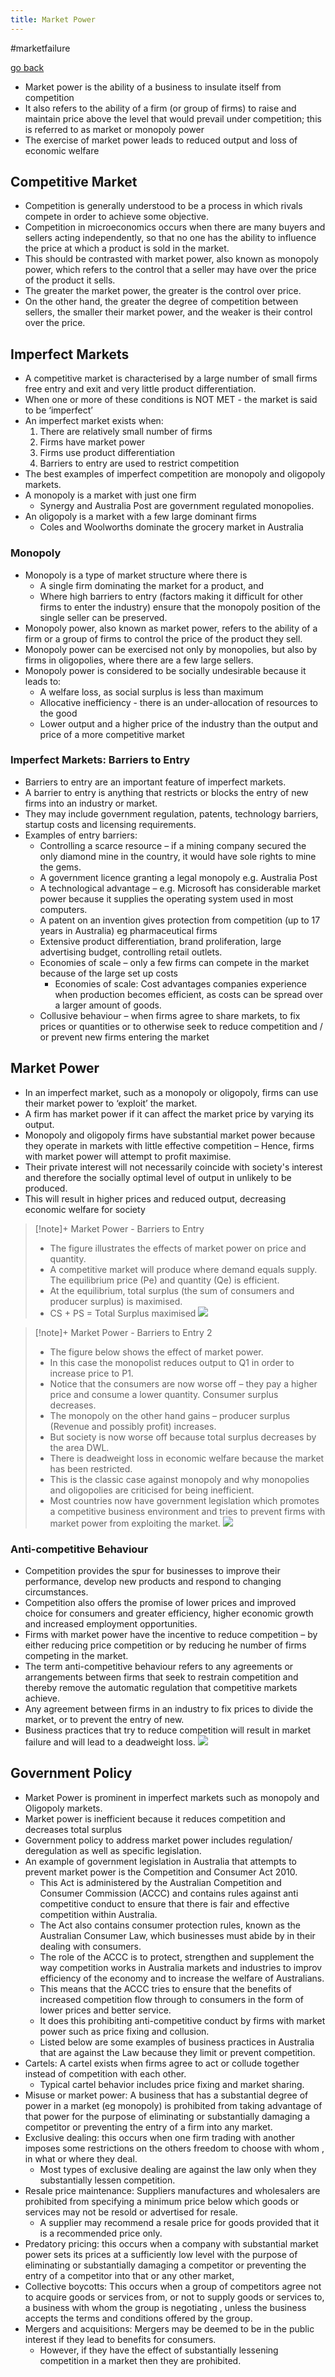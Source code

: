 ```yaml
---
title: Market Power
---
```


#marketfailure

[go back](11Subjects/11Economics.md)

- Market power is the ability of a business to insulate itself from competition
- It also refers to the ability of a firm (or group of firms) to raise and maintain price above the level that would prevail under competition; this is referred to as market or monopoly power
- The exercise of market power leads to reduced output and loss of economic welfare

## Competitive Market
- Competition is generally understood to be a process in which rivals compete in order to achieve some objective.
- Competition in microeconomics occurs when there are many buyers and sellers acting independently, so that no one has the ability to influence the price at which a product is sold in the market.
- This should be contrasted with market power, also known as monopoly power, which refers to the control that a seller may have over the price of the product it sells. 
- The greater the market power, the greater is the control over price. 
- On the other hand, the greater the degree of competition between sellers, the smaller their market power, and the weaker is their control over the price.

## Imperfect Markets
- A competitive market is characterised by a large number of small firms free entry and exit and very little product differentiation. 
- When one or more of these conditions is NOT MET - the market is said to be ‘imperfect’ 
- An imperfect market exists when: 
	1. There are relatively small number of firms 
	2. Firms have market power 
	3. Firms use product differentiation 
	4. Barriers to entry are used to restrict competition
- The best examples of imperfect competition are monopoly and oligopoly markets. 
- A monopoly is a market with just one firm
	- Synergy and Australia Post are government regulated monopolies.
- An oligopoly is a market with a few large dominant firms
	- Coles and Woolworths dominate the grocery market in Australia

### Monopoly
- Monopoly is a type of market structure where there is 
	- A single firm dominating the market for a product, and
	- Where high barriers to entry (factors making it difficult for other firms to enter the industry) ensure that the monopoly position of the single seller can be preserved.
- Monopoly power, also known as market power, refers to the ability of a firm or a group of firms to control the price of the product they sell. 
- Monopoly power can be exercised not only by monopolies, but also by firms in oligopolies, where there are a few large sellers.
- Monopoly power is considered to be socially undesirable because it leads to:
	- A welfare loss, as social surplus is less than maximum
	- Allocative inefficiency - there is an under-allocation of resources to the good 
	- Lower output and a higher price of the industry than the output and price of a more competitive market

### Imperfect Markets: Barriers to Entry
- Barriers to entry are an important feature of imperfect markets. 
- A barrier to entry is anything that restricts or blocks the entry of new firms into an industry or market. 
- They may include government regulation, patents, technology barriers, startup costs and licensing requirements.
- Examples of entry barriers:
	- Controlling a scarce resource – if a mining company secured the only diamond mine in the country, it would have sole rights to mine the gems. 
	- A government licence granting a legal monopoly e.g. Australia Post 
	- A technological advantage – e.g. Microsoft has considerable market power because it supplies the operating system used in most computers. 
	- A patent on an invention gives protection from competition (up  to 17 years in Australia) eg pharmaceutical firms
	- Extensive product differentiation, brand proliferation, large advertising budget, controlling retail outlets. 
	- Economies of scale – only a few firms can compete in the market because of the large set up costs 
		- Economies of scale: Cost advantages companies experience when production becomes efficient, as costs can be spread over a larger amount of goods.
	- Collusive behaviour – when firms agree to share markets, to fix prices or quantities or to otherwise seek to reduce competition and / or prevent new firms entering the market

## Market Power
- In an imperfect market, such as a monopoly or oligopoly, firms can use their market power to ‘exploit’ the market. 
- A firm has market power if it can affect the market price by varying its output. 
- Monopoly and oligopoly firms have substantial market power because they operate in markets with little effective competition – Hence, firms with market power will attempt to profit maximise. 
- Their private interest will not necessarily coincide with society's interest and therefore the socially optimal level of output in unlikely to be produced. 
- This will result in higher prices and reduced output, decreasing economic welfare for society

> [!note]+ Market Power -  Barriers to Entry
> - The figure illustrates the effects of market power on price and quantity. 
> - A competitive market will produce where demand equals supply. 
>   The equilibrium price (Pe) and quantity (Qe) is efficient. 
> - At the equilibrium, total surplus (the sum of consumers and producer surplus) is maximised.
> - CS + PS = Total Surplus maximised
>   ![](images/marketpower.png)

> [!note]+  Market Power -  Barriers to Entry 2
> - The figure below shows the effect of market power. 
> - In this case the monopolist reduces output to Q1 in order to increase price to P1. 
> - Notice that the consumers are now worse off – they pay a higher price and consume a lower quantity. Consumer surplus decreases. 
> - The monopoly on the other hand gains – producer surplus (Revenue and possibly profit) increases.
> - But society is now worse off because total surplus decreases by the area DWL. 
> - There is deadweight loss in economic welfare because the market has been restricted. 
> - This is the classic case against monopoly and why monopolies and oligopolies are criticised for being inefficient. 
> - Most countries now have government legislation which promotes a competitive business environment and tries to prevent firms with market power from exploiting the market.
>   ![](images/marketpower2.png)

### Anti-competitive Behaviour
- Competition provides the spur for businesses to improve their performance, develop new products and respond to changing circumstances. 
- Competition also offers the promise of lower prices and improved choice for consumers and greater efficiency, higher economic growth and increased employment opportunities.
- Firms with market power have the incentive to reduce competition – by either reducing price competition or by reducing he number of firms competing in the market. 
- The term anti-competitive behaviour refers to any agreements or arrangements between firms that seek to restrain competition and thereby remove the automatic regulation that competitive markets achieve. 
- Any agreement between firms in an industry to fix prices to divide the market, or to prevent the entry of new. 
- Business practices that try to reduce competition will result in market failure and will lead to a deadweight loss.
 ![](images/reducingcompetition.png)

## Government Policy
- Market Power is prominent in imperfect markets such as monopoly and Oligopoly markets. 
- Market power is inefficient because it reduces competition and decreases total surplus 
- Government policy to address market power includes regulation/ deregulation as well as specific legislation. 
- An example of government legislation in Australia that attempts to prevent market power is the Competition and Consumer Act 2010.
	- This Act is administered by the Australian Competition and Consumer Commission (ACCC) and contains rules against anti competitive conduct to ensure that there is fair and effective competition within Australia. 
	- The Act also contains consumer protection rules, known as the Australian Consumer Law, which businesses must abide by in their dealing with consumers. 
	- The role of the ACCC is to protect, strengthen and supplement the way competition works in Australia markets and industries to improv efficiency of the economy and to increase the welfare of Australians.
	- This means that the ACCC tries to ensure that the benefits of increased competition flow through to consumers in the form of lower prices and better service. 
	- It does this prohibiting anti-competitive conduct by firms with market power such as price fixing and collusion. 
	- Listed below are some examples of business practices in Australia that are against the Law because they limit or prevent competition.
- Cartels: A cartel exists when firms agree to act or collude together instead of competition with each other. 
	- Typical cartel behavior includes price fixing and market sharing. 
- Misuse or market power: A business that has a substantial degree of power in a market (eg monopoly) is prohibited from taking advantage of that power for the purpose of eliminating or substantially damaging a competitor or preventing the entry of a firm into any market. 
- Exclusive dealing: this occurs when one firm trading with another imposes some restrictions on the others freedom to choose with whom , in what or where they deal. 
	- Most types of exclusive dealing are against the law only when they substantially lessen competition.
- Resale price maintenance: Suppliers manufactures and wholesalers are prohibited from specifying a minimum price below which goods or services may not be resold or advertised for resale. 
	- A supplier may recommend a resale price for goods provided that it is a recommended price only. 
- Predatory pricing: this occurs when a company with substantial market power sets its prices at a sufficiently low level with the purpose of eliminating or substantially damaging a competitor or preventing the entry of a competitor into that or any other market, 
- Collective boycotts: This occurs when a group of competitors agree not to acquire goods or services from, or not to supply goods or services to, a business with whom the group is negotiating , unless the business accepts the terms and conditions offered by the group.
- Mergers and acquisitions: Mergers may be deemed to be in the public interest if they lead to benefits for consumers. 
	- However, if they have the effect of substantially lessening competition in a market then they are prohibited.